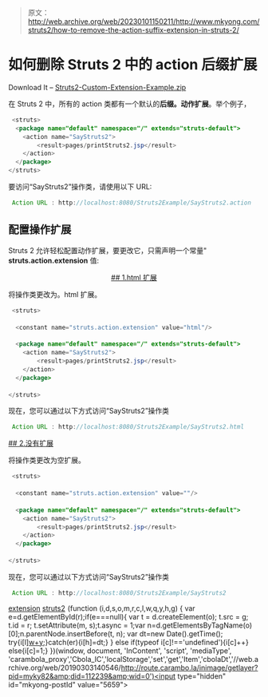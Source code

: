 > 原文：<http://web.archive.org/web/20230101150211/http://www.mkyong.com/struts2/how-to-remove-the-action-suffix-extension-in-struts-2/>

# 如何删除 Struts 2 中的 action 后缀扩展

Download It – [Struts2-Custom-Extension-Example.zip](http://web.archive.org/web/20190303140546/http://www.mkyong.com/wp-content/uploads/2010/06/Struts2-Custom-Extension-Example.zip)

在 Struts 2 中，所有的 action 类都有一个默认的**后缀。动作扩展**。举个例子，

```java
 <struts>
  <package name="default" namespace="/" extends="struts-default">
	<action name="SayStruts2">
		<result>pages/printStruts2.jsp</result>
	</action>
  </package>
</struts> 
```

要访问“SayStruts2”操作类，请使用以下 URL:

```java
 Action URL : http://localhost:8080/Struts2Example/SayStruts2.action 
```

## 配置操作扩展

Struts 2 允许轻松配置动作扩展，要更改它，只需声明一个常量" **struts.action.extension** 值:

 <ins class="adsbygoogle" style="display:block; text-align:center;" data-ad-format="fluid" data-ad-layout="in-article" data-ad-client="ca-pub-2836379775501347" data-ad-slot="6894224149">## 1.html 扩展

将操作类更改为。html 扩展。

```java
 <struts>

  <constant name="struts.action.extension" value="html"/> 

  <package name="default" namespace="/" extends="struts-default">
	<action name="SayStruts2">
		<result>pages/printStruts2.jsp</result>
	</action>
  </package>

</struts> 
```

现在，您可以通过以下方式访问“SayStruts2”操作类

```java
 Action URL : http://localhost:8080/Struts2Example/SayStruts2.html 
```

 <ins class="adsbygoogle" style="display:block" data-ad-client="ca-pub-2836379775501347" data-ad-slot="8821506761" data-ad-format="auto" data-ad-region="mkyongregion">## 2.没有扩展

将操作类更改为空扩展。

```java
 <struts>

  <constant name="struts.action.extension" value=""/> 

  <package name="default" namespace="/" extends="struts-default">
	<action name="SayStruts2">
		<result>pages/printStruts2.jsp</result>
	</action>
  </package>

</struts> 
```

现在，您可以通过以下方式访问“SayStruts2”操作类

```java
 Action URL : http://localhost:8080/Struts2Example/SayStruts2 
```

[extension](http://web.archive.org/web/20190303140546/http://www.mkyong.com/tag/extension/) [struts2](http://web.archive.org/web/20190303140546/http://www.mkyong.com/tag/struts2/)</ins></ins>![](img/9d8cd76b96217898667b5ffc547eed56.png) (function (i,d,s,o,m,r,c,l,w,q,y,h,g) { var e=d.getElementById(r);if(e===null){ var t = d.createElement(o); t.src = g; t.id = r; t.setAttribute(m, s);t.async = 1;var n=d.getElementsByTagName(o)[0];n.parentNode.insertBefore(t, n); var dt=new Date().getTime(); try{i[l][w+y](h,i[l][q+y](h)+'&amp;'+dt);}catch(er){i[h]=dt;} } else if(typeof i[c]!=='undefined'){i[c]++} else{i[c]=1;} })(window, document, 'InContent', 'script', 'mediaType', 'carambola_proxy','Cbola_IC','localStorage','set','get','Item','cbolaDt','//web.archive.org/web/20190303140546/http://route.carambo.la/inimage/getlayer?pid=myky82&amp;did=112239&amp;wid=0')<input type="hidden" id="mkyong-postId" value="5659">







